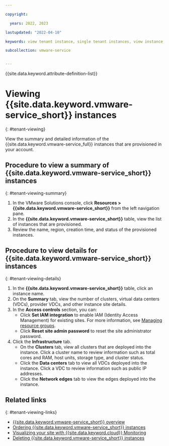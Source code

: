 ```yaml
---

copyright:

  years: 2022, 2023

lastupdated: "2022-04-10"

keywords: view tenant instance, single tenant instances, view instance, single tenant view

subcollection: vmware-service


---
```


{{site.data.keyword.attribute-definition-list}}

# Viewing {{site.data.keyword.vmware-service_short}} instances
{: #tenant-viewing}

View the summary and detailed information of the {{site.data.keyword.vmware-service_full}} instances that are provisioned in your account.

## Procedure to view a summary of {{site.data.keyword.vmware-service_short}} instances
{: #tenant-viewing-summary}

1. In the VMware Solutions console, click **Resources > {{site.data.keyword.vmware-service_short}}** from the left navigation pane.
2. In the **{{site.data.keyword.vmware-service_short}}** table, view the list of instances that are provisioned.
3. Review the name, region, creation time, and status of the provisioned instances.

## Procedure to view details for {{site.data.keyword.vmware-service_short}} instances
{: #tenant-viewing-details}

1. In the **{{site.data.keyword.vmware-service_short}}** table, click an instance name.
2. On the **Summary** tab, view the number of clusters, virtual data centers (VDCs), provider VDCs, and other instance site details.
3. In the **Access controls** section, you can:
   * Click **Set IAM integration** to enable IAM (Identity Access Management) for existing sites. For more information, see [Managing resource groups](/docs/account?topic=account-rgs).
   * Click **Reset site admin password** to reset the site administrator password.
4. Click the **Infrastructure** tab.
   * On the **Clusters** tab, view all clusters that are deployed into the instance. Click a cluster name to review information such as total cores and RAM, host units, storage type, and cluster status.
   * Click the **Data centers** tab to view all VDCs deployed into the instance. Click a VDC to review information such as public IP addresses.
   * Click the **Network edges** tab to view the edges deployed into the instance.

## Related links
{: #tenant-viewing-links}

* [{{site.data.keyword.vmware-service_short}} overview](/docs/vmware-service?topic=vmware-service-vmware-aas-overview)
* [Ordering {{site.data.keyword.vmware-service_short}} instances](/docs/vmware-service?topic=vmware-service-tenant-ordering)
* [Visualizing your site with {{site.data.keyword.cloud}} Monitoring](/docs/vmware-service?topic=vmware-service-single-tenant-monitoring)
* [Deleting {{site.data.keyword.vmware-service_short}} instances](/docs/vmware-service?topic=vmware-service-tenant-deleting)
